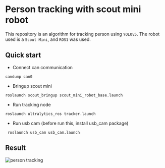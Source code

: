 # Person tracking with scout mini robot 
This repository is an algorithm for tracking person using `YOLOv5`. The robot used is a `Scout Mini`, and `ROS1` was used. 

## Quick start
- Connect can communication
```
candump can0
```
- Bringup scout mini
```
roslaunch scout_bringup scout_mini_robot_base.launch
```
- Run tracking node
```
roslaunch ultralytics_ros tracker.launch
```

- Run usb cam (before run this, install usb_cam package)
```
 roslaunch usb_cam usb_cam.launch
 ```

## Result 
![person tracking](./객체추종.gif)

